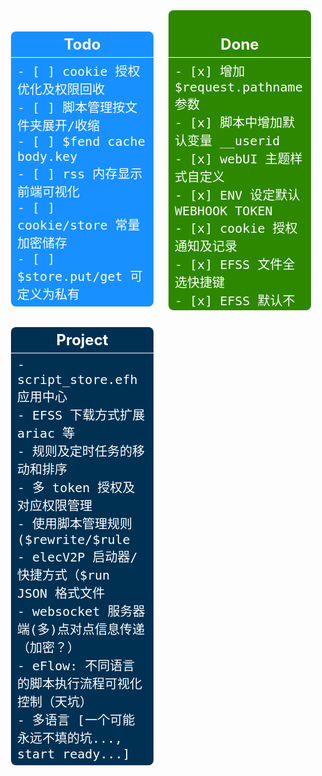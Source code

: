 <div style="display: flex;justify-content: space-around;align-items: flex-start;box-sizing: border-box;color: white;font-size: 20px;">
<div style="width: 50%;margin: 0 12px;">
<div style="background-color: #1890ff;list-style: none;border-radius: 8px;padding: 0;margin: 0;">
<h3 style="font-size: 24px;text-align: center;border-bottom: 1px solid;color: white;padding: 6px;margin-bottom: 0;">Todo</h3>
<pre style="white-space: pre-line;word-break: break-word;margin: 0;padding: 6px 10px;text-align: left;display: flex;">
- [ ] cookie 授权优化及权限回收
- [ ] 脚本管理按文件夹展开/收缩
- [ ] $fend cache body.key
- [ ] rss 内存显示前端可视化
- [ ] cookie/store 常量加密储存
- [ ] $store.put/get 可定义为私有
</pre>
</div>
<div style="background-color: #003153;margin-top: 12px;border-radius: 8px;">
<h3 style="font-size: 24px;text-align: center;border-bottom: 1px solid;color: white;padding: 6px;margin-bottom: 0;">Project</h3>
<pre style="margin-bottom: 0;white-space: pre-line;word-break: break-word;margin: 0;padding: 6px 10px;text-align: left;display: flex;">
- script_store.efh 应用中心
- EFSS 下载方式扩展 ariac 等
- 规则及定时任务的移动和排序
- 多 token 授权及对应权限管理
- 使用脚本管理规则($rewrite/$rule
- elecV2P 启动器/快捷方式（$run JSON 格式文件
- websocket 服务器端(多)点对点信息传递（加密？）
- eFlow: 不同语言的脚本执行流程可视化控制（天坑）
- 多语言 [一个可能永远不填的坑..., start ready...]
</pre>
</div>
</div>
<div style="width: 50%;background-color: #2d8800;border-radius: 8px;margin: 0 12px; max-height: 480px; overflow: hidden auto;">
<h3 style="font-size: 24px;text-align: center;border-bottom: 1px solid;color: white;padding: 6px;margin-bottom: 0;">Done</h3>
<pre style="margin-bottom: 0;white-space: pre-line;word-break: break-word;margin: 0;padding: 6px 10px;text-align: left;display: flex;">
- [x] 增加 $request.pathname 参数
- [x] 脚本中增加默认变量 __userid
- [x] webUI 主题样式自定义
- [x] ENV 设定默认 WEBHOOK TOKEN
- [x] cookie 授权通知及记录
- [x] EFSS 文件全选快捷键
- [x] EFSS 默认不显示文件夹 node_modules
- [x] softupdate.js 默认使用 ZIP 更新
- [x] wbrun 快速运行脚本
- [x] 定时任务快捷查看脚本
- [x] webUI i18n 新建文件夹
- [x] 简单主题开发者测试
- [x] sponsors 用户ID 测试
- [x] 默认更新检测调整
- [x] 网页通知默认打开
- [x] 脚本快捷执行及日志显示优化
- [x] efh 自定义运行前后台部分
- [x] task bIsValid 函数优化
- [x] EFSS 编辑器 复制粘贴
- [x] REWRITE 订阅添加优化
- [x] 导航根据默认语言显示
- [x] 订阅任务定时自动更新
- [x] 左侧导航栏自定义显示
- [x] 脚本运行时引用外部资源提醒
- [x] minishell 子进程交互
- [x] minishell cd $home/$temp
- [x] exec 运行中子进程记录
- [x] EFSS/favend 设置合并
- [x] logHead cache
- [x] string hash/hmac
- [x] 脚本增加 $webhook 函数
- [x] TASK 列表关键字搜索过滤
- [x] efss download progress
- [x] webhook 部分返回结果 JSON 化
- [x] RULE/REWRITE 执行 efh 文件
- [x] download 自动添加后缀
- [x] SECURITY 未设置提醒
- [x] efss 远程文件下载
- [x] $axios 错误显示优化
- [x] 显示脚本最近修改日期
- [x] webUI 移动端导航栏固定
- [x] 所有 store/cookie 常量备份/导入
- [x] REWRITE 单条规则备注信息
- [x] efh $fend 前后台数据交互
- [x] webUI 页面缓存提醒优化
- [x] elecV2P 启动次数统计
- [x] favend 支持 efh 远程文件
- [X] favend JS 重构(.efh 初版)
- [x] 全局 CORS 设置
- [x] 非授权访问通知提醒
- [X] TASK 定时任务分组
- [x] MITM 跳过对图片类数据的处理
- [x] websocket 断连提醒
- [x] 首次 token 访问时生成 cookie
- [x] REWRITE 备份及订阅分组
- [x] RULES/REWRITE 规则总开关
- [x] REWRITE/MITM 规则匹配缓存
- [x] webUI 与后台版本一致性检测
- [x] TASK 部分远程 JS 更新
- [x] 当前连接客户端信息简易记录
- [X] EFSS 文件压缩/解压/重命名
- [x] $download options existskip
- [x] 远程推送 JS 时可重命名文件
- [x] access.log 更详细记录
- [x] 增加对 Buffer 类数据的处理
- [x] webhook 打开/关闭代理端口
- [x] EFSS 多文件操作
- [x] softupdate.js 异步并行下载
- [x] favend favorite 显示日期和大小
- [X] EFSS 新增文本文件编辑器
- [x] 添加 access.log 访问日志
- [x] weboskcet token 验证
- [x] 增加 $store.set 方法
- [x] EFSS 右键新建文件夹
- [x] EFSS 复制粘粘移动文件
- [x] github action 自动构建多平台 docker 镜像
- [x] table overflow 显示优化
- [x] runJS 增加 -grant 参数处理
- [x] 增加临时环境变量 $env
- [x] 通知触发 JS 优化
- [x] JS 增加 sudo 模式及 $task
- [x] 增加默认变量__taskname/__taskid
- [x] require 相关函数优化
- [x] logs 界面删除按钮
- [x] 部分对象 Proxy 化
- [x] EFSS 右键增加 pm2 运行选项
- [x] JS 默认环境变量增加 $cache
- [X] EFSS favorite&backend
- [x] TASK 批量删除/添加/暂停/开始
- [x] logs 支持多级目录
- [x] exec 远程指令优化及默认目录调整
- [x] EFSS 支持删除文件夹
- [x] JS 列表只返回 .js 结尾文件
- [x] exec -env/-timeout 参数处理优化
- [x] node 指令默认 cwd 修改为 script/JSFile
- [x] 增加 console.time/timeLog/timeEnd
- [x] 增加显示脚本内网络请求 url 的选项
- [x] eAxios 网络请求增加黑/白名单模式
- [x] @grant 增加 nodejs 兼容模式
- [x] $message 支持点击打开 url
- [x] $evui 增加 从后台关闭
- [x] efss 右键显示文件地址及目录支持 $temp
- [x] webUI 移动端显示 及 log.vue 等优化
- [x] webUI 取消 TASK 转圈动画
- [x] 单个 cookie 导出/导入
- [x] webhook 增加对后台限制 IP 的更改
- [x] webhook download 支持设置目录及文件名
- [x] webhook 增加 jsfile 获取及添加
- [x] REWRITE 订阅同时添加 MITMHOST 及 TASK
- [x] REWRITE 增加 reject 类规则 (网络请求前)
- [X] 使用 JSON 重构 Lists 数据结构
- [X] 说明文档 [1.0 基本完成，优化中...]
- [x] MITM list JSON 化
- [x] 首页增加服务器相关信息显示
- [x] 增加默认通知开关
- [x] 定时任务本地订阅导入
- [x] store/cookie 管理添加关联脚本及备注
- [x] EFSS 跳过显示部分文件夹/文件
- [x] 增加 ANYPROXY 快速关闭/打开功能
- [x] webUI 增加 elecV2P 重启/关闭按钮
- [x] task 远程 JS 更新，以及 ctrl+enter 测试
- [x] eaxios 网络代理问题修复
- [x] 本地 JS 支持多级目录
- [x] anyproxy temp cache 关闭时自动清理
- [x] download process(cb)
- [x] webhook token 初始值更改为随机
- [x] 通知触发 JS
- [x] 通知测试按钮
- [x] $feed title 开头使用 $enable$ 强制发送通知
- [x] shell 指令支持执行远程文件
- [x] $exec 增加延迟输入交互内容
- [x] $evui 增加支持插入 script
- [x] EFSS 目录支持使用 $HOME/~ 变量
- [x] 添加定时任务订阅功能
- [X] EFSS 删除文件/文件管理模块（初版完成）
- [x] 默认启动方式更改为 PM2
- [x] 增加在前端网页显示通知的功能
- [x] 优化通过 token 访问 webUI（绕过 IP 屏蔽）
- [x] 实现自定义通知
- [x] $evui 实现基础的前后端数据交互
- [x] $evui 通过脚本生成图形 UI
- [x] @grant silent/quiet
- [x] rules 301 -> 307
- [x] runJSFile Promise 化
- [x] bark 自定义服务器
- [X] 限 IP 访问后台管理页面
- [x] efss upload file test 0.1
- [x] 添加 bark/serverchan 通知
- [x] docker arm64/arm32 0.1 (test)
- [x] dockerfile.arm test
- [x] webUI logs better
- [x] context require better
- [x] context request bug fix
- [x] windows downloadfile dest bug fix
- [x] runjs addContext.rename to save
- [x] efss file info
- [x] downloadfile dest better
- [x] exec/js env -e/-c bug fix
- [x] file directory list
- [x] efss 上线
- [x] jsmanage test run js rename
- [x] exec/shell ls bug fix
- [x] feed notify better
- [x] context notify bug fix
- [x] schedule task promise finished better
- [x] add store get type random
- [x] logger alignhead & webUI better
- [x] mock js body bug fix
- [x] vm context 添加变量 __home
- [x] string.js 优化，sString/sJson
- [x] store.put type 优化
- [x] context sType bug fixed
- [x] exec callback finishflag
- [x] wbhook runjs env
- [x] 30x 重定向优化(bug fix)
- [x] utils sType Object type detect
- [x] webUI store 相关优化
- [x] store.put type a (添加内容)
- [x] store.get bug fix
- [x] Todo.md 显示优化
- [x] 添加 exec 执行日志
- [x] webhook taskadd
- [x] exec commandSetup
- [x] res.end number bug fixed
- [x] webhook runjs post rawcode
- [x] wbhook better tip
- [x] remove 1024->2048 move/tip
- [x] webUI better finally hideloading
- [x] task runjs type bug fixed
- [x] js require bug fixed
- [x] store put/get type/data
- [x] mitmhost.list save bug fixed
- [x] default useragent list
- [x] mock log bug fixed
- [x] log put subfolder bug fixed
- [x] runstatus push bug fix
- [x] JS push bug fix
- [x] file.path join->resolve
- [x] jsmanage searsh/filter js
- [x] example exec 多语言(python/sh).js
- [x] runJS return promise
- [x] ctrl+s save js
- [x] task runjs -e env
- [x] exec -e env -c cwd
- [X] (P)script, (sub)folder->JSFile/Shell(.js/.sh)
- [x] 自签证书附加 p12 格式
- [x] webhook remote JS forece downloads(rename)
- [x] script 子目录保存获取
- [x] docs Advanced.md
- [x] webUI cookie/jsmanage 优化
- [x] minishell >/space/prevent 问题
- [x] docs webhook
- [x] 定时任务 exec file.sh
- [x] rename runjs to script
- [x] minishell dispatch logic
- [x] js notify to ifttt
- [x] mock move to jsmanage
- [x] docs js/webhook 填坑
- [x] webhook put/post
- [x] runJSFile remove fs/path
- [x] utils/file.js jsfile.get/put
- [x] wbtask list.get/put/post
- [x] feed homepage set
- [x] JSTEST 0/false bug fix
- [x] webUI minishell/message 优化
- [x] 引入 cheerio, 增强 JS 对 html 的处理
- [x] config save bug fix
- [x] setting eAxios timeout/proxy/usagent
- [x] utils list.get/put
- [x] webUI message 优化/bug fix
- [X] (P)去 antd vue
- [x] a-icon component
- [x] $message 替换
- [x] log component
- [x] eAxios proxy 设置
- [x] remove a-layout
- [x] a-icon 合并
- [x] 任务日志 清空 button
- [x] myAxios 优化
- [ ] [cancelled]anyproxy 替换，使用其他库或原生代码，增强可定制性
- [x] mock request 通过内部 proxy
- [x] config 单独 js/合并
- [x] axios 封装 0.1
- [x] mock to JS
- [x] request 模拟 mock 1.0
- [x] $HOLD request reject(直接返回)
- [x] webhook taskinfo 调整
- [x] webUI remove antd menu
- [X] (P)自签证书自定义生成 1.0
- [ ] (cancelled)JS 管理定时任务 $task.add/start/stop
- [x] task run log
- [x] filter list 添加 IP-CIDR
- [ ] (cancelled)mongoDB 或者 其他 nosql 数据保存
- [X] (P)TGbot 日志删除 远程JS 任务列表
- [x] minishell onmessage
- [x] logger 优化
- [x] web UI 优化
- [x] RUNJS 相关设置
- [x] JS 运行优化
- [x] tg bot status
- [x] 取消多规则匹配
- [x] 远程 JS
- [x] $hold 添加 header(转文本编辑)
- [x] hold_label 调整
- [x] $HOLD overflow/header delete/url
- [X] (P) $HOLD. hold返回结果到前端页面进行编辑
- [x] tg bot 日志查看
- [x] $hold timeout/req
- [x] default list 添加 hold
- [x] $hold web ui/title
- [X] (P)内存使用优化 [progressing..., done.了吧..]
- [x] wbstore 统一
- [x] axios header 默认 user-agent
- [x] $hold 初测试
- [x] cfilter 优化
- [x] 任务列表 运行/总数
- [x] context req 优化
- [x] webhook start/stop task
- [x] webhook task info
- [x] logs permission denied fix
- [x] package 精简
- [x] textarea 网线
- [x] uploadjs 优化
- [x] webhook deletelogs/get status
- [x] mitm 开启/关闭 全部
- [x] webrunjs to webhook
- [x] setting homepage
- [x] websocket 断开 status 显示
- [x] JS 文件列表刷新
- [x] require './xxx'
- [x] 停止任务 出错 fixed
- [x] 初始 lists/jsfile 添加
- [x] overview jsrunstatus
- [x] $request/$response 测试运行 错误提醒
- [x] exec 编码 fix
- [x] cat/type regex
- [x] recver ready 调整
- [x] setTimeout/setInterval context
- [x] exec cross platform 简单命令转化
- [x] exec 取消 iconv 编码转换
- [x] minishell cd command 问题
- [x] websocket 单独端口取消
- [x] websocket recver readystatus
- [x] websocket reconncet ready 重载
- [x] minishell history
- [x] shell cd
- [x] websocket clientID(euid)
- [X] (P)mini shell 1.0
- [ ] lists 订阅（订个锤子，用 JS 和定时任务代替）
- [x] exec cwd
- [x] recver muti
- [x] config_port 整理
- [x] runstatus 修复
- [x] 订阅更新 单个添加
- [x] JSLISTS push 重复的问题
- [x] 说明文档前 备注更新日期和版本
- [x] logger 日志调整取消
- [x] logger 全局日志调整分离
- [x] exec stream 同步/片断 输出
- [x] exec to ondata
- [x] contextBase class 化
- [x] feed.ifttt
- [x] store delete
- [x] overview logs/feed
- [x] 服务器端 websocket 优化(setInterval)
- [x] webUI collapse/logo
- [x] context __dirname
- [x] webws 终极优化
- [x] setting.vue feed 优化
- [x] task.md(exec)
- [x] webws connecting 细节优化
- [x] webrecv 优化 基本完成
- [x] context @exec
- [x] reconnect 逻辑优化
- [x] exec task cb
- [x] js.md 说明文档(@exec/@feed 等)
- [x] feed 不更新问题
- [x] // @require  nodejs module 0.1
- [x] web websocket 分离
- [x] websocket 重连后 message 续传
- [x] 任务 exec 类型
- [X] (P)overview 显示 precess 内存使用
- [x] websocket 自动重连
- [x] websocket 延时加载问题
- [x] initdata 整理
- [x] 远程 runjs token 设置
- [X] (P)代码规范化（尽量） [done?, progressing...]
- [x] 网页添加 docs 链接
- [x] js 远程运行/token  :/runjs?token=2223sdd&fn=test.js
- [x] task time 默认值自动调整
- [x] web #tag 直达
- [x] 任务初始化 ifttt 不通知的问题
- [x] webmodule.js 拆分
- [x] 代码规范化初步（尽力了）
- [x] vue websocket 移动到最上层
- [x] 清除 logs 部分/全部
- [x] webmodules task 移动到 task
- [x] websocket 断连问题
- [x] random repeat
- [x] 定时任务 时间合理检测
- [x] mitm host 子域名通配符（*）
- [x] JS context 添加 feed 通知 $feed
- [x] feed 一定时间内（1 min）合并通知
- [x] 自动启用 rootCA 证书
- [x] JS context 分离为 module
- [x] task stat
- [x] mitm *
- [x] 任务 运行 log 返回
- [x] 客户端 websocket
- [x] logger 添加 cb(websocket)
- [x] list 更改 重载
- [x] logger level 统一管理
- [x] antd 精简
- [x] vue 分拆重构
- [x] web UI
- [x] config 配置对象
- [x] mitmhost.list
- [x] schedule repeat 无数次
- [x] 任务执行不影响原始任务数据
- [x] utils 内容整理
- [x] schedule 任务多元化
- [x] clog 前缀自定义，多参数输入  .header
- [x] clog 级别控制 .debug, .info, .error
- [x] logger 库初级
- [x] runJSFile Post/Get cb 处理
- [x] axios callback/response 处理
- [x] surger/qx $request/$response 兼容
- [x] 单个域名 对应 user-agent
- [x] rootCA 清空
- [x] js 编写 默认模板
- [x] filter.list 编辑
- [x] help 页面（延迟加载）
- [x] 设置页面 help
- [x] 保存规则下移
- [x] rule.list 编辑
- [x] 保存规则去空，去无对应 js
- [x] js 手动编写
- [x] js 内容查看管理
- [x] filter.list 生成
- [x] js 删除
- [x] menu lists （小图标）（请求信息查看/保存列表/。。。）
- [x] rule.list 订阅（更新hook)(rewrite)
- [x] js 远程下载
- [x] 根证书只同步，不上传
- [x] js 文件上传
- [x] 同步证书/清空历史已签发证书
</pre>
</div>
</div>